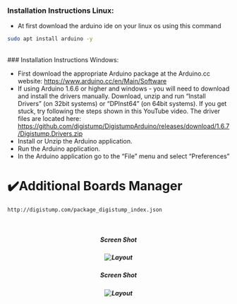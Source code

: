 ### Installation Instructions Linux:
- At first download the arduino ide on your linux os using this command
```bash
sudo apt install arduino -y
```
<br>
### Installation Instructions Windows:

- First download the appropriate Arduino package at the Arduino.cc website: https://www.arduino.cc/en/Main/Software
- If using Arduino 1.6.6 or higher and windows - you will need to download and install the drivers manually. Download, unzip and run “Install Drivers” (on 32bit systems) or “DPInst64” (on 64bit systems). If you get stuck, try following the steps shown in this YouTube video. The driver files are located here: https://github.com/digistump/DigistumpArduino/releases/download/1.6.7/Digistump.Drivers.zip
- Install or Unzip the Arduino application.
- Run the Arduino application.
- In the Arduino application go to the “File” menu and select “Preferences”

# :heavy_check_mark:Additional Boards Manager
```bash
http://digistump.com/package_digistump_index.json
```
<br>
 <h5 align="center">Screen Shot<h5>
<p align="center">
  <img alt="Layout" src="https://user-images.githubusercontent.com/88379378/174564168-9a7d250e-3f64-48d4-9b06-cfe422cd4b84.gif">
</p>
 <h5 align="center">Screen Shot<h5>
<p align="center">
  <img alt="Layout" src="https://user-images.githubusercontent.com/88379378/174564350-0bcf1f85-602e-4560-8f04-707e8b5bfeb6.jpg">
</p>
